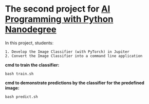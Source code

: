 #  The second project for [AI Programming with Python Nanodegree](https://www.udacity.com/course/ai-programming-python-nanodegree--nd089) 

In this project, students:

	1. Develop the Image Classifier (with PyTorch) in Jupiter
	2. Convert the Image Classifier into a command line application

**cmd to train the classifier:**
```
bash train.sh
```

**cmd to demonstrate predictions by the classifier for the predefined image:**
```
bash predict.sh
```
